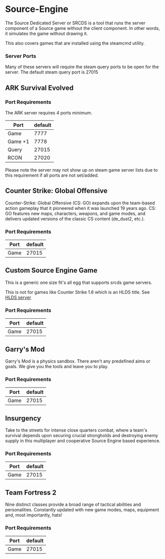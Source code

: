 # Source-Engine

The Source Dedicated Server or SRCDS is a tool that runs the server component of a Source game without the client component. In other words, it simulates the game without drawing it.

This also covers games that are installed using the steamcmd utility.

### Server Ports
Many of these servers will require the steam query ports to be open for the server.
The default steam query port is 27015

## ARK Survival Evolved

### Port Requirements
The ARK server requires 4 ports minimum.

| Port    | default |
|---------|---------|
| Game    | 7777    |
| Game +1 | 7778    |
| Query   | 27015   |
| RCON    | 27020   |

Please note the server may not show up on steam game server lists due to this requirement if all ports are not set/added.

## Counter Strike: Global Offensive

Counter-Strike: Global Offensive (CS: GO) expands upon the team-based action gameplay that it pioneered when it was launched 19 years ago. CS: GO features new maps, characters, weapons, and game modes, and delivers updated versions of the classic CS content (de_dust2, etc.). 

### Port Requirements
|   Port   | default |
|----------|---------|
|   Game   | 27015   |

## Custom Source Engine Game

This is a generic one size fit's all egg that supports srcds game servers.

This is not for games like Counter Strike 1.6 which is an HLDS title. See [HLDS server](game_eggs/steamcmd_servers/hlds_server)

### Port Requirements
|   Port   | default |
|----------|---------|
|   Game   | 27015   |

## Garry's Mod

Garry's Mod is a physics sandbox. There aren't any predefined aims or goals. We give you the tools and leave you to play. 

### Port Requirements
|   Port   | default |
|----------|---------|
|   Game   | 27015   |

## Insurgency

Take to the streets for intense close quarters combat, where a team's survival depends upon securing crucial strongholds and destroying enemy supply in this multiplayer and cooperative Source Engine based experience. 

### Port Requirements
|   Port   | default |
|----------|---------|
|   Game   | 27015   |

## Team Fortress 2

Nine distinct classes provide a broad range of tactical abilities and personalities. Constantly updated with new game modes, maps, equipment and, most importantly, hats!

### Port Requirements
|   Port   | default |
|----------|---------|
|   Game   | 27015   |
